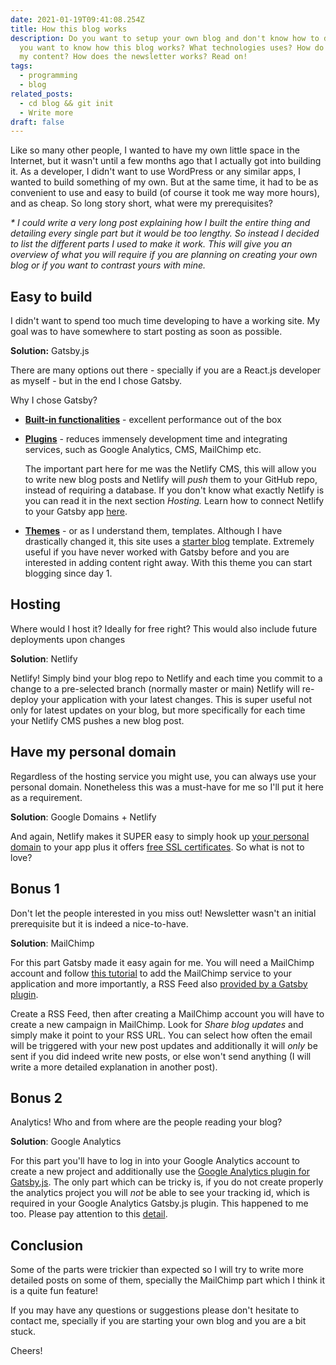 ```yaml
---
date: 2021-01-19T09:41:08.254Z
title: How this blog works
description: Do you want to setup your own blog and don't know how to do it? Do
  you want to know how this blog works? What technologies uses? How do I manage
  my content? How does the newsletter works? Read on!
tags:
  - programming
  - blog
related_posts:
  - cd blog && git init
  - Write more
draft: false
---
```

Like so many other people, I wanted to have my own little space in the Internet, but it wasn't until a few months ago that I actually got into building it. As a developer, I didn't want to use WordPress or any similar apps, I wanted to build something of my own. But at the same time, it had to be as convenient to use and easy to build (of course it took me way more hours), and as cheap. So long story short, what were my prerequisites? 

*\* I could write a very long post explaining how I built the entire thing and detailing every single part but it would be too lengthy. So instead I decided to list the different parts I used to make it work. This will give you an overview of what you will require if you are planning on creating your own blog or if you want to contrast yours with mine.*

## **Easy to build**

I didn't want to spend too much time developing to have a working site. My goal was to have somewhere to start posting as soon as possible. 

**Solution:** Gatsby.js

There are many options out there - specially if you are a React.js developer as myself - but in the end I chose Gatsby. 

Why I chose Gatsby?

* **[Built-in functionalities](https://www.netlify.com/blog/2020/06/25/gatsby-101-features-benefits-and-trade-offs/)** - excellent performance out of the box
* **[Plugins](https://www.gatsbyjs.com/plugins)** - reduces immensely development time and integrating services, such as Google Analytics, CMS, MailChimp etc. 

  The important part here for me was the Netlify CMS, this will allow you to write new blog posts and Netlify will *push* them to your GitHub repo, instead of requiring a database. If you don't know what exactly Netlify is you can read it in the next section *Hosting.* Learn how to connect Netlify to your Gatsby app [here](https://www.gatsbyjs.com/plugins/gatsby-plugin-netlify-cms/). 
* **[Themes](https://www.gatsbyjs.com/docs/themes/)** - or as I understand them, templates. Although I have drastically changed it, this site uses a [starter blog](https://github.com/thomaswang/gatsby-personal-starter-blog) template. Extremely useful if you have never worked with Gatsby before and you are interested in adding content right away. With this theme you can start blogging since day 1.

## **Hosting** 

Where would I host it? Ideally for free right? This would also include future deployments upon changes

**Solution**: Netlify

Netlify! Simply bind your blog repo to Netlify and each time you commit to a change to a pre-selected branch (normally master or main) Netlify will re-deploy your application with your latest changes. This is super useful not only for latest updates on your blog, but more specifically for each time your Netlify CMS pushes a new blog post.

## **Have my personal domain**

Regardless of the hosting service you might use, you can always use your personal domain. Nonetheless this was a must-have for me so I'll put it here as a requirement. 

**Solution**: Google Domains + Netlify

And again, Netlify makes it SUPER easy to simply hook up [your personal domain](https://docs.netlify.com/domains-https/custom-domains/) to your app plus it offers [free SSL certificates](https://docs.netlify.com/domains-https/https-ssl/). So what is not to love? 

## **Bonus 1**

Don't let the  people interested in you miss out! Newsletter wasn't an initial prerequisite but it is indeed a nice-to-have.

**Solution**: MailChimp

For this part Gatsby made it easy again for me. You will need a MailChimp account and follow [this tutorial](https://www.gatsbyjs.com/plugins/gatsby-plugin-mailchimp/) to add the MailChimp service to your application and more importantly, a RSS Feed also [provided by a Gatsby plugin](https://www.gatsbyjs.com/plugins/gatsby-plugin-feed-mdx/?=feed).

Create a RSS Feed, then after creating a MailChimp account you will have to create a new campaign in MailChimp. Look for *Share blog updates* and simply make it point to your RSS URL. You can select how often the email will be triggered with your new post updates and additionally it will *only* be sent if you did indeed write new posts, or else won't send anything (I will write a more detailed explanation in another post).

## **Bonus 2** 

Analytics! Who and from where are the people reading your blog?

**Solution**: Google Analytics

For this part you'll have to log in into your Google Analytics account to create a new project and additionally use the [Google Analytics plugin for Gatsby.js](https://www.gatsbyjs.com/plugins/gatsby-plugin-google-analytics/). The only part which can be tricky is, if you do not create properly the analytics project you will *not* be able to see your tracking id, which is required in your Google Analytics Gatsby.js plugin. This happened to me too. Please pay attention to this [detail](https://support.google.com/analytics/answer/9539598?hl=en#:~:text=If%20you%20can't%20find,of%20a%20Universal%20Analytics%20property.&text=In%20the%20Property%20column%2C%20click,left%20portion%20of%20the%20panel.).

## Conclusion

Some of the parts were trickier than expected so I will try to write more detailed posts on some of them, specially the MailChimp part which I think it is a quite fun feature!

If you may have any questions or suggestions please don't hesitate to contact me, specially if you are starting your own blog and you are a bit stuck.

Cheers!